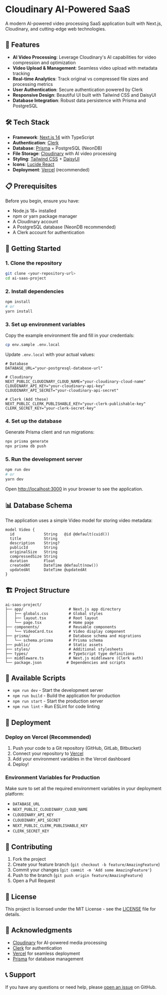 # Cloudinary AI-Powered SaaS

A modern AI-powered video processing SaaS application built with Next.js, Cloudinary, and cutting-edge web technologies.

## 🚀 Features

- **AI Video Processing**: Leverage Cloudinary's AI capabilities for video compression and optimization
- **Video Upload & Management**: Seamless video upload with metadata tracking
- **Real-time Analytics**: Track original vs compressed file sizes and processing metrics
- **User Authentication**: Secure authentication powered by Clerk
- **Responsive Design**: Beautiful UI built with Tailwind CSS and DaisyUI
- **Database Integration**: Robust data persistence with Prisma and PostgreSQL

## 🛠️ Tech Stack

- **Framework**: [Next.js 14](https://nextjs.org/) with TypeScript
- **Authentication**: [Clerk](https://clerk.com/)
- **Database**: [Prisma](https://prisma.io/) + PostgreSQL (NeonDB)
- **File Storage**: [Cloudinary](https://cloudinary.com/) with AI video processing
- **Styling**: [Tailwind CSS](https://tailwindcss.com/) + [DaisyUI](https://daisyui.com/)
- **Icons**: [Lucide React](https://lucide.dev/)
- **Deployment**: [Vercel](https://vercel.com/) (recommended)

## 📋 Prerequisites

Before you begin, ensure you have:

- Node.js 18+ installed
- npm or yarn package manager
- A Cloudinary account
- A PostgreSQL database (NeonDB recommended)
- A Clerk account for authentication

## 🚀 Getting Started

### 1. Clone the repository

```bash
git clone <your-repository-url>
cd ai-saas-project
```

### 2. Install dependencies

```bash
npm install
# or
yarn install
```

### 3. Set up environment variables

Copy the example environment file and fill in your credentials:

```bash
cp env.sample .env.local
```

Update `.env.local` with your actual values:

```env
# Database
DATABASE_URL="your-postgresql-database-url"

# Cloudinary
NEXT_PUBLIC_CLOUDINARY_CLOUD_NAME="your-cloudinary-cloud-name"
CLOUDINARY_API_KEY="your-cloudinary-api-key"
CLOUDINARY_API_SECRET="your-cloudinary-api-secret"

# Clerk (Add these)
NEXT_PUBLIC_CLERK_PUBLISHABLE_KEY="your-clerk-publishable-key"
CLERK_SECRET_KEY="your-clerk-secret-key"
```

### 4. Set up the database

Generate Prisma client and run migrations:

```bash
npx prisma generate
npx prisma db push
```

### 5. Run the development server

```bash
npm run dev
# or
yarn dev
```

Open [http://localhost:3000](http://localhost:3000) in your browser to see the application.

## 📊 Database Schema

The application uses a simple Video model for storing video metadata:

```prisma
model Video {
  id             String   @id @default(cuid())
  title          String
  description    String?
  publicId       String
  originalSize   String
  compressedSize String
  duration       Float
  createdAt      DateTime @default(now())
  updatedAt      DateTime @updatedAt
}
```

## 🏗️ Project Structure

```
ai-saas-project/
├── app/                    # Next.js app directory
│   ├── globals.css         # Global styles
│   ├── layout.tsx          # Root layout
│   └── page.tsx            # Home page
├── components/             # Reusable components
│   └── VideoCard.tsx       # Video display component
├── prisma/                 # Database schema and migrations
│   └── schema.prisma       # Prisma schema
├── public/                 # Static assets
├── styles/                 # Additional stylesheets
├── types/                  # TypeScript type definitions
├── middleware.ts           # Next.js middleware (Clerk auth)
└── package.json           # Dependencies and scripts
```

## 🔧 Available Scripts

- `npm run dev` - Start the development server
- `npm run build` - Build the application for production
- `npm run start` - Start the production server
- `npm run lint` - Run ESLint for code linting

## 🚀 Deployment

### Deploy on Vercel (Recommended)

1. Push your code to a Git repository (GitHub, GitLab, Bitbucket)
2. Connect your repository to [Vercel](https://vercel.com/)
3. Add your environment variables in the Vercel dashboard
4. Deploy!

### Environment Variables for Production

Make sure to set all the required environment variables in your deployment platform:

- `DATABASE_URL`
- `NEXT_PUBLIC_CLOUDINARY_CLOUD_NAME`
- `CLOUDINARY_API_KEY`
- `CLOUDINARY_API_SECRET`
- `NEXT_PUBLIC_CLERK_PUBLISHABLE_KEY`
- `CLERK_SECRET_KEY`

## 🤝 Contributing

1. Fork the project
2. Create your feature branch (`git checkout -b feature/AmazingFeature`)
3. Commit your changes (`git commit -m 'Add some AmazingFeature'`)
4. Push to the branch (`git push origin feature/AmazingFeature`)
5. Open a Pull Request

## 📝 License

This project is licensed under the MIT License - see the [LICENSE](LICENSE) file for details.

## 🙏 Acknowledgments

- [Cloudinary](https://cloudinary.com/) for AI-powered media processing
- [Clerk](https://clerk.com/) for authentication
- [Vercel](https://vercel.com/) for seamless deployment
- [Prisma](https://prisma.io/) for database management

## 📞 Support

If you have any questions or need help, please [open an issue](https://github.com/your-username/ai-saas-project/issues) on GitHub.
